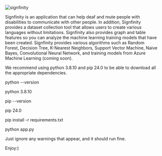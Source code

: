 ![signfinity](https://github.com/adyamp107/Signfinity/assets/137896283/b382f242-02fc-45a4-8d11-eee2b966d3f8)

Signfinity is an application that can help deaf and mute people with disabilities to communicate with other people. In addition, Signfinity provides a dataset collection tool that allows users to create various languages ​​without limitations. Signfinity also provides graph and table features so you can analyze the machine learning training models that have been created. Signfinity provides various algorithms such as Random Forest, Decision Tree, K-Nearest Neighbors, Support Vector Machine, Naive Bayes, Convolutional Neural Network, and training models from Azure Machine Learning (coming soon).

We recommend using python 3.8.10 and pip 24.0 to be able to download all the appropriate dependencies.

python --version

python 3.8.10

pip --version

pip 24.0

pip install -r requirements.txt

python app.py

Just ignore any warnings that appear, and it should run fine.

Enjoy:)
